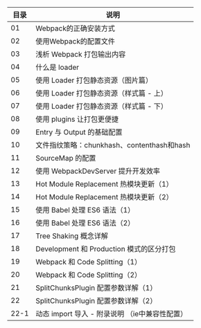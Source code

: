
目录 | 说明
---|---
01 | Webpack的正确安装方式
02 | 使用Webpack的配置文件
03 | 浅析 Webpack 打包输出内容
04 | 什么是 loader
05 | 使用 Loader 打包静态资源（图片篇）
06 | 使用 Loader 打包静态资源（样式篇 - 上）
07 | 使用 Loader 打包静态资源（样式篇 - 下）
08 | 使用 plugins 让打包更便捷
09 | Entry 与 Output 的基础配置
10 | 文件指纹策略：chunkhash、contenthash和hash
11 | SourceMap 的配置
12 | 使用 WebpackDevServer 提升开发效率
13 | Hot Module Replacement 热模块更新（1）
14 | Hot Module Replacement 热模块更新（2）
15 | 使用 Babel 处理 ES6 语法（1）
16 | 使用 Babel 处理 ES6 语法（2）
17 | Tree Shaking 概念详解
18 | Development 和 Production 模式的区分打包
19 | Webpack 和 Code Splitting（1）
20 | Webpack 和 Code Splitting（2）
21 | SplitChunksPlugin 配置参数详解（1）
22 | SplitChunksPlugin 配置参数详解（2）
22-1 | 动态 import 导入 - 附录说明 （ie中兼容性配置）

